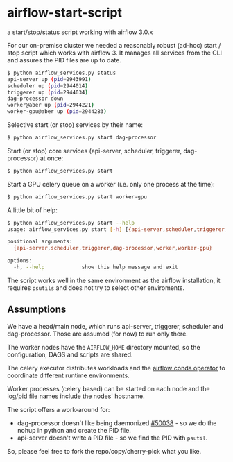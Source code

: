 # airflow-start-script
a start/stop/status script working with airflow 3.0.x

For our on-premise cluster we needed a reasonably robust (ad-hoc) start / stop script which works with airflow 3.
It manages all services from the CLI and assures the PID files are up to date.

```bash
$ python airflow_services.py status
api-server up (pid=2943991)
scheduler up (pid=2944014)
triggerer up (pid=2944034)
dag-processor down
worker@aber up (pid=2944221)
worker-gpu@aber up (pid=2944283)
```

Selective start (or stop) services by their name:

```bash
$ python airflow_services.py start dag-processor
```

Start (or stop) core services (api-server, scheduler, triggerer, dag-processor) at once:

```bash
$ python airflow_services.py start
```

Start a GPU celery queue on a worker (i.e. only one process at the time):

```bash
$ python airflow_services.py start worker-gpu
```

A little bit of help:

```bash
$ python airflow_services.py start --help
usage: airflow_services.py start [-h] [{api-server,scheduler,triggerer,dag-processor,worker,worker-gpu} ...]

positional arguments:
  {api-server,scheduler,triggerer,dag-processor,worker,worker-gpu}

options:
  -h, --help            show this help message and exit
```

The script works well in the same environment as the airflow installation, it requires `psutils` and does not try to select other enviroments.

## Assumptions

We have a head/main node, which runs api-server, triggerer, scheduler and dag-processor. Those are assumed (for now) to run only there.

The worker nodes have the `AIRFLOW_HOME` directory mounted, so the configuration, DAGS and scripts are shared.

The celery executor distributes workloads and the [airflow conda operator](ttps://github.com/lynker-analytics/airflow-conda-operator/)
to coordinate different runtime environments.

Worker processes (celery based) can be started on each node and the log/pid file names include the nodes' hostname.

The script offers a work-around for:

* dag-processor doesn't like being daemonized [#50038](https://github.com/apache/airflow/issues/50038) - so we do the nohup in python and create the PID file.
* api-server doesn't write a PID file - so we find the PID with `psutil`.

So, please feel free to fork the repo/copy/cherry-pick what you like.
